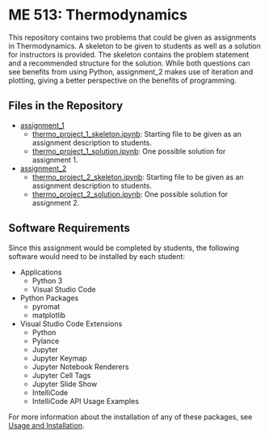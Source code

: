 # ME 513: Thermodynamics

This repository contains two problems that could be given as assignments in Thermodynamics. A skeleton to be given to students as well as a solution for instructors is provided. The skeleton contains the problem statement and a recommended structure for the solution. While both questions can see benefits from using Python, assignment_2 makes use of iteration and plotting, giving a better perspective on the benefits of programming.

## Files in the Repository

* [assignment_1](../thermodynamics/assignment-1/)
  * [thermo_project_1_skeleton.ipynb](../thermodynamics/assignment-1/assignment_1_skeleton.ipynb): Starting file to be given as an assignment description to students.
  * [thermo_project_1_solution.ipynb](../thermodynamics/assignment-1/assignment_1_solution.ipynb): One possible solution for assignment 1.
* [assignment_2](../thermodynamics/assignment-2/)
  * [thermo_project_2_skeleton.ipynb](../thermodynamics/assignment-2/assignment_2_skeleton.ipynb): Starting file to be given as an assignment description to students.
  * [thermo_project_2_solution.ipynb](../thermodynamics/assignment-2/assignment_2_solution.ipynb): One possible solution for assignment 2.

## Software Requirements

Since this assignment would be completed by students, the following software would need to be installed by each student:

* Applications
  * Python 3
  * Visual Studio Code
* Python Packages
  * pyromat
  * matplotlib
* Visual Studio Code Extensions
  * Python
  * Pylance
  * Jupyter
  * Jupyter Keymap
  * Jupyter Notebook Renderers
  * Jupyter Cell Tags
  * Jupyter Slide Show
  * IntelliCode
  * IntelliCode API Usage Examples

For more information about the installation of any of these packages, see [Usage and Installation](../usage-and-installation/).
